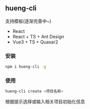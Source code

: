 ## hueng-cli

支持模板(逐渐完善中~)
- React 
- React + TS + Ant Design
- Vue3 + TS + Quasar2

### 安装

```bash
npm i hueng-cli -g
```

### 使用
```bash
hueng-cli create <项目名称>
```

根据提示选择或输入相关项目初始化信息
